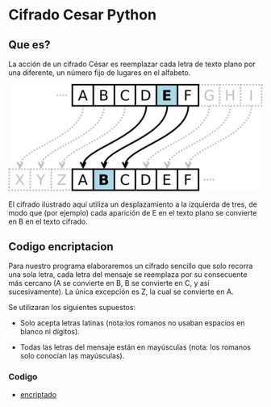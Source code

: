 # Cifrado Cesar Python
## Que es?
La acción de un cifrado César es reemplazar cada letra de texto plano por una diferente, un número fijo de lugares en el alfabeto.

![cifrado](./images/cifrado.png)

El cifrado ilustrado aquí utiliza un desplazamiento a la izquierda de tres, de modo que (por ejemplo) cada aparición de E en el texto plano se convierte en B en el texto cifrado.

## Codigo encriptacion

Para nuestro programa elaboraremos un cifrado sencillo que solo recorra una sola letra, cada letra del mensaje se reemplaza por su consecuente más cercano (A se convierte en B, B se convierte en C, y así sucesivamente). La única excepción es Z, la cual se convierte en A.

Se utilizaran los siguientes supuestos:
* Solo acepta letras latinas (nota:los romanos no usaban espacios en blanco ni dígitos).

* Todas las letras del mensaje están en mayúsculas (nota: los romanos solo conocían las mayúsculas).

### Codigo
* [encriptado](encriptado.py)
